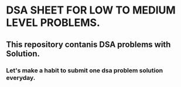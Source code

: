 # DSA SHEET FOR LOW TO MEDIUM LEVEL PROBLEMS.

## This repository contanis DSA problems with Solution.
### Let's make a habit to submit one dsa problem solution everyday.
